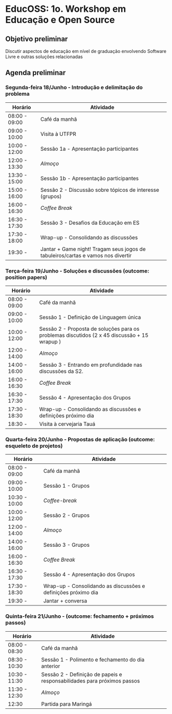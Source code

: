 # EducOSS: 1o. Workshop em Educação e Open Source

## Objetivo preliminar
Discutir aspectos de educação em nível de graduação envolvendo Software Livre e outras soluções relacionadas

## Agenda preliminar

### Segunda-feira 18/Junho - Introdução e delimitação do problema

| Horário         | Atividade                     |
|-----------------|--------------------------     |
| 08:00 - 09:00   | Café da manhã               |
| 09:00 - 10:00   | Visita à UTFPR                |
| 10:00 - 12:00   | Sessão 1a - Apresentação participantes
| 12:00 - 13:30   | *Almoço*                      |
| 13:30 - 15:00   | Sessão 1b - Apresentação participantes    |
| 15:00 - 16:00   | Sessão 2 - Discussão sobre tópicos de interesse (grupos) |
| 16:00 - 16:30   | *Coffee Break* |
| 16:30 - 17:30   | Sessão 3 - Desafios da Educação em ES| 
| 17:30 - 18:00   | Wrap-up - Consolidando as discussões |
| 19:30 -    | Jantar + Game night! Tragam seus jogos de tabuleiros/cartas e vamos nos divertir |

### Terça-feira 19/Junho - Soluções e discussões (outcome: position papers)

| Horário         | Atividade                    |
|-----------------|--------------------------    |
| 08:00 - 09:00   | Café da manhã                |
| 09:00 - 10:00   | Sessão 1 - Definição de Linguagem única |
| 10:00 - 12:00   | Sessão 2 - Proposta de soluções para os problemas discutidos (2 x 45 discussão + 15 wrapup ) |
| 12:00 - 14:00   | *Almoço*                      |
| 14:00 - 16:00   | Sessão 3 - Entrando em profundidade nas discussões da S2.   |
| 16:00 - 16:30   | *Coffee Break* |
| 16:30 - 17:30   | Sessão 4 - Apresentação dos Grupos | 
| 17:30 - 18:30   | Wrap-up - Consolidando as discussões e definições próximo dia |
| 18:30 -     | Visita à cervejaria Tauá |

### Quarta-feira 20/Junho - Propostas de aplicação (outcome: esqueleto de projetos)

| Horário         | Atividade                     |
|-----------------|--------------------------     |
| 08:00 - 09:00   | Café da manhã                |
| 09:00 - 10:00   | Sessão 1 - Grupos|
| 10:30 - 10:00   | *Coffee-break* |
| 10:00 - 12:00   | Sessão 2 - Grupos|
| 12:00 - 14:00   | *Almoço*                      |
| 14:00 - 16:00   | Sessão 3 - Grupos  |
| 16:00 - 16:30   | *Coffee Break* |
| 16:30 - 17:30   | Sessão 4 - Apresentação dos Grupos | 
| 17:30 - 18:30   | Wrap-up - Consolidando as discussões e definições próximo dia |
| 19:30 -   | Jantar + conversa |

### Quinta-feira 21/Junho - (outcome: fechamento + próximos passos)
| Horário         | Atividade                
|-----------------|--------------------------|
| 08:00 - 08:30   | Café da manhã            |
| 08:30 - 10:30   | Sessão 1 - Polimento e fechamento do dia anterior | 
| 10:30 - 11:30   | Sessão 2 - Definição de papeis e responsabilidades para próximos passos | 
| 11:30 - 12:30   | *Almoço*                 |
| 12:30    | Partida para Maringá


